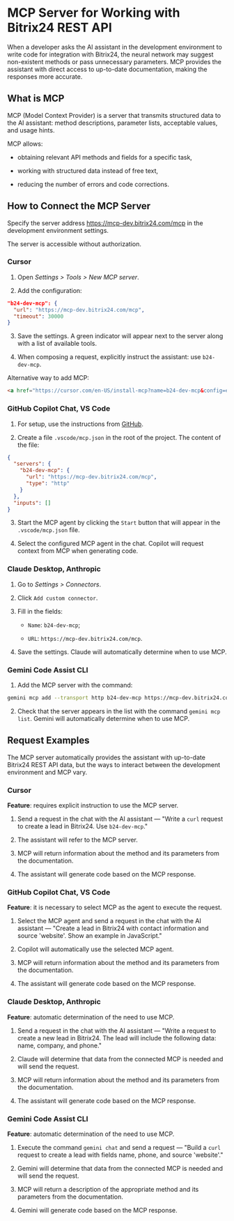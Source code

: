 # MCP Server for Working with Bitrix24 REST API

When a developer asks the AI assistant in the development environment to write code for integration with Bitrix24, the neural network may suggest non-existent methods or pass unnecessary parameters. MCP provides the assistant with direct access to up-to-date documentation, making the responses more accurate.

## What is MCP

MCP (Model Context Provider) is a server that transmits structured data to the AI assistant: method descriptions, parameter lists, acceptable values, and usage hints.

MCP allows:

- obtaining relevant API methods and fields for a specific task,

- working with structured data instead of free text,

- reducing the number of errors and code corrections.

## How to Connect the MCP Server

Specify the server address <https://mcp-dev.bitrix24.com/mcp> in the development environment settings.

The server is accessible without authorization.

### Cursor

1. Open *Settings > Tools > New MCP server*.

2. Add the configuration:

  ```json
  "b24-dev-mcp": {
    "url": "https://mcp-dev.bitrix24.com/mcp",
    "timeout": 30000
  }
  ```

3. Save the settings. A green indicator will appear next to the server along with a list of available tools.

4. When composing a request, explicitly instruct the assistant: use `b24-dev-mcp`.

Alternative way to add MCP:

```html
<a href="https://cursor.com/en-US/install-mcp?name=b24-dev-mcp&config=eyJ1cmwiOiJodHRwczovL21jcC1kZXYuYml0cml4MjQuY29tL21jcCIsInRpbWVvdXQiOjMwMDAwfQ%3D%3D"><img src="https://cursor.com/deeplink/mcp-install-dark.svg" alt="Add b24-dev-mcp MCP server to Cursor" height="32" /></a>
```

### GitHub Copilot Chat, VS Code

1. For setup, use the instructions from [GitHub](https://docs.github.com/en/copilot/how-tos/provide-context/use-mcp/extend-copilot-chat-with-mcp#configuring-mcp-servers-manually).

2. Create a file `.vscode/mcp.json` in the root of the project. The content of the file:

  ```json
  {
    "servers": {
      "b24-dev-mcp": {
        "url": "https://mcp-dev.bitrix24.com/mcp",
        "type": "http"
      }
    },
    "inputs": []
  }
  ```

3. Start the MCP agent by clicking the `Start` button that will appear in the `.vscode/mcp.json` file.

4. Select the configured MCP agent in the chat. Copilot will request context from MCP when generating code.

### Claude Desktop, Anthropic

1. Go to *Settings > Connectors*.

2. Click `Add custom connector`.

3. Fill in the fields:

   - `Name`: `b24-dev-mcp`;

   - `URL`: `https://mcp-dev.bitrix24.com/mcp`.

4. Save the settings. Claude will automatically determine when to use MCP.

### Gemini Code Assist CLI

1. Add the MCP server with the command:

  ```bash
  gemini mcp add --transport http b24-dev-mcp https://mcp-dev.bitrix24.com/mcp
  ```

2. Check that the server appears in the list with the command `gemini mcp list`. Gemini will automatically determine when to use MCP.

## Request Examples

The MCP server automatically provides the assistant with up-to-date Bitrix24 REST API data, but the ways to interact between the development environment and MCP vary.

### Cursor

**Feature**: requires explicit instruction to use the MCP server.

1. Send a request in the chat with the AI assistant — "Write a `curl` request to create a lead in Bitrix24. Use `b24-dev-mcp`."

2. The assistant will refer to the MCP server.

3. MCP will return information about the method and its parameters from the documentation.

4. The assistant will generate code based on the MCP response.

### GitHub Copilot Chat, VS Code

**Feature**: it is necessary to select MCP as the agent to execute the request.

1. Select the MCP agent and send a request in the chat with the AI assistant — "Create a lead in Bitrix24 with contact information and source 'website'. Show an example in JavaScript."

2. Copilot will automatically use the selected MCP agent.

3. MCP will return information about the method and its parameters from the documentation.

4. The assistant will generate code based on the MCP response.

### Claude Desktop, Anthropic

**Feature**: automatic determination of the need to use MCP.

1. Send a request in the chat with the AI assistant — "Write a request to create a new lead in Bitrix24. The lead will include the following data: name, company, and phone."

2. Claude will determine that data from the connected MCP is needed and will send the request.

3. MCP will return information about the method and its parameters from the documentation.

4. The assistant will generate code based on the MCP response.

### Gemini Code Assist CLI

**Feature**: automatic determination of the need to use MCP.

1. Execute the command `gemini chat` and send a request — "Build a `curl` request to create a lead with fields name, phone, and source 'website'."

2. Gemini will determine that data from the connected MCP is needed and will send the request.

3. MCP will return a description of the appropriate method and its parameters from the documentation.

4. Gemini will generate code based on the MCP response.
